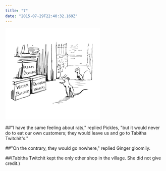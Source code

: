 ```yaml
---
title: "7"
date: "2015-07-29T22:40:32.169Z"
---
```


![Tom Kitten](./grayp17.png)

##"I have the same feeling about rats," replied Pickles, "but it would never do to eat our own customers; they would leave us and go to Tabitha Twitchit's."

##"On the contrary, they would go nowhere," replied Ginger gloomily.

##(Tabitha Twitchit kept the only other shop in the village. She did not give credit.)
